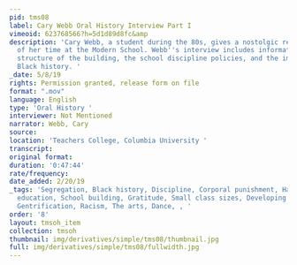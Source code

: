 ```yaml
---
pid: tms08
label: Cary Webb Oral History Interview Part I
vimeoid: 623768566?h=5d1d89d8fc&amp
description: 'Cary Webb, a student during the 80s, gives a nostolgic recollection
  of her time at the Modern School. Webb''s interview includes information on the
  structure of the building, the school discipline policies, and the importance of
  Black history. '
_date: 5/8/19
rights: Permission granted, release form on file
format: ".mov"
language: English
type: 'Oral History '
interviewer: Not Mentioned
narrator: Webb, Cary
source:
location: 'Teachers College, Columbia University '
transcript:
original format:
duration: '0:47:44'
rate/frequency:
date_added: 2/20/19
_tags: 'Segregation, Black history, Discipline, Corporal punishment, Harlem, Quality
  education, School building, Gratitude, Small class sizes, Developing identity ,
  Gentrification, Racism, The arts, Dance, , '
order: '8'
layout: tmsoh_item
collection: tmsoh
thumbnail: img/derivatives/simple/tms08/thumbnail.jpg
full: img/derivatives/simple/tms08/fullwidth.jpg
---
```

